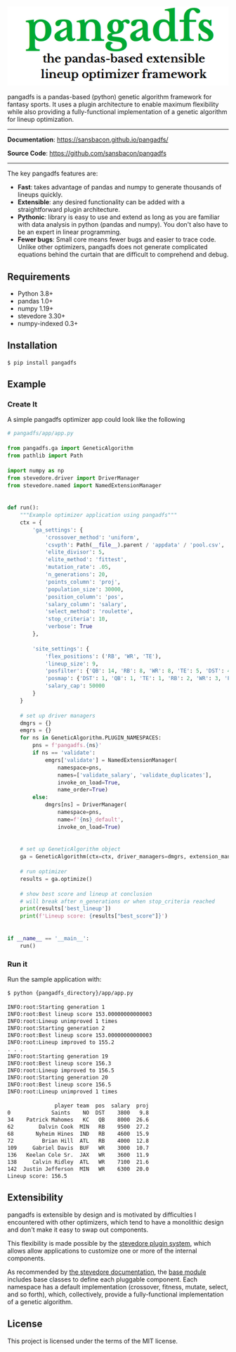 ![pangadfs](docs/img/pangadfs.png)

pangadfs is a pandas-based (python) genetic algorithm framework for fantasy sports. It uses a plugin architecture to enable maximum flexibility while also providing a fully-functional implementation of a genetic algorithm for lineup optimization.

---

**Documentation**: <a href="https://sansbacon.github.io/pangadfs/">https://sansbacon.github.io/pangadfs/</a>

**Source Code**: <a href="https://github.com/sansbacon/pangadfs" target="_blank">https://github.com/sansbacon/pangadfs</a>

---

The key pangadfs features are:

* **Fast**: takes advantage of pandas and numpy to generate thousands of lineups quickly.
* **Extensible**: any desired functionality can be added with a straightforward plugin architecture.
* **Pythonic**: library is easy to use and extend as long as you are familiar with data analysis in python (pandas and numpy). You don't also have to be an expert in linear programming.
* **Fewer bugs**: Small core means fewer bugs and easier to trace code. Unlike other optimizers, pangadfs does not generate complicated equations behind the curtain that are difficult to comprehend and debug.


## Requirements

* Python 3.8+
* pandas 1.0+
* numpy 1.19+
* stevedore 3.30+
* numpy-indexed 0.3+


## Installation

<div class="termy">

```console
$ pip install pangadfs

```

</div>

## Example

### Create It

A simple pangadfs optimizer app could look like the following

```Python
# pangadfs/app/app.py

from pangadfs.ga import GeneticAlgorithm
from pathlib import Path

import numpy as np
from stevedore.driver import DriverManager
from stevedore.named import NamedExtensionManager


def run():
	"""Example optimizer application using pangadfs"""
	ctx = {
		'ga_settings': {
			'crossover_method': 'uniform',
			'csvpth': Path(__file__).parent / 'appdata' / 'pool.csv',
			'elite_divisor': 5,
			'elite_method': 'fittest',
			'mutation_rate': .05,
			'n_generations': 20,
			'points_column': 'proj',
			'population_size': 30000,
			'position_column': 'pos',
			'salary_column': 'salary',
			'select_method': 'roulette',
			'stop_criteria': 10,
			'verbose': True
		},

		'site_settings': {
			'flex_positions': ('RB', 'WR', 'TE'),
			'lineup_size': 9,
			'posfilter': {'QB': 14, 'RB': 8, 'WR': 8, 'TE': 5, 'DST': 4, 'FLEX': 8},
			'posmap': {'DST': 1, 'QB': 1, 'TE': 1, 'RB': 2, 'WR': 3, 'FLEX': 7},
			'salary_cap': 50000
		}
	}

	# set up driver managers
	dmgrs = {}
	emgrs = {}
	for ns in GeneticAlgorithm.PLUGIN_NAMESPACES:
		pns = f'pangadfs.{ns}'
		if ns == 'validate':
			emgrs['validate'] = NamedExtensionManager(
				namespace=pns, 
				names=['validate_salary', 'validate_duplicates'], 
				invoke_on_load=True, 
				name_order=True)
		else:
			dmgrs[ns] = DriverManager(
				namespace=pns, 
				name=f'{ns}_default', 
				invoke_on_load=True)
	
	
	# set up GeneticAlgorithm object
	ga = GeneticAlgorithm(ctx=ctx, driver_managers=dmgrs, extension_managers=emgrs)
	
	# run optimizer
	results = ga.optimize()

	# show best score and lineup at conclusion
	# will break after n_generations or when stop_criteria reached
	print(results['best_lineup'])
	print(f'Lineup score: {results["best_score"]}')
	

if __name__ == '__main__':
	run()

```

### Run it

Run the sample application with:

<div class="termy">

```console
$ python {pangadfs_directory}/app/app.py

INFO:root:Starting generation 1
INFO:root:Best lineup score 153.00000000000003
INFO:root:Lineup unimproved 1 times
INFO:root:Starting generation 2
INFO:root:Best lineup score 153.00000000000003
INFO:root:Lineup improved to 155.2
. . . 
INFO:root:Starting generation 19
INFO:root:Best lineup score 156.3
INFO:root:Lineup improved to 156.5
INFO:root:Starting generation 20
INFO:root:Best lineup score 156.5
INFO:root:Lineup unimproved 1 times

               player team  pos  salary  proj
0             Saints    NO  DST    3800   9.8
34    Patrick Mahomes   KC   QB    8000  26.6
62        Dalvin Cook  MIN   RB    9500  27.2
68       Nyheim Hines  IND   RB    4600  15.9
72         Brian Hill  ATL   RB    4000  12.8
109     Gabriel Davis  BUF   WR    3000  10.7
136   Keelan Cole Sr.  JAX   WR    3600  11.9
138     Calvin Ridley  ATL   WR    7100  21.6
142  Justin Jefferson  MIN   WR    6300  20.0
Lineup score: 156.5
```
</div>

## Extensibility

pangadfs is extensible by design and is motivated by difficulties I encountered with other optimizers, which tend to have a monolithic design and don't make it easy to swap out components. 

This flexibility is made possible by the [stevedore plugin system](https://docs.openstack.org/stevedore/latest/ "Stevedore plugins"), which allows allow applications to customize one or more of the internal components. 

As recommended by [the stevedore documentation](https://docs.openstack.org/stevedore/latest/user/tutorial/creating_plugins.html#a-plugin-base-class "Stevedore documentation"), the [base module](base-reference.md) includes base classes to define each pluggable component. Each namespace has a default implementation (crossover, fitness, mutate, select, and so forth), which, collectively, provide a fully-functional implementation of a genetic algorithm.

## License

This project is licensed under the terms of the MIT license.
